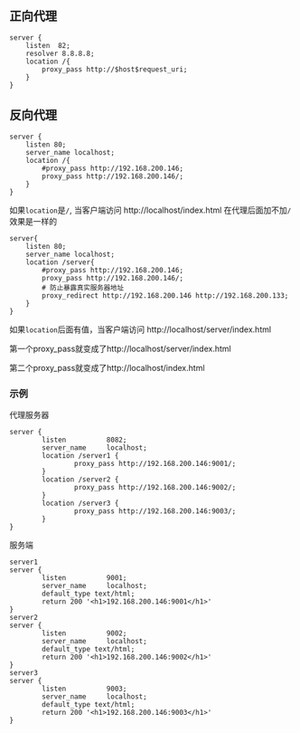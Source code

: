 ## 正向代理

```properties
server {
    listen  82;
    resolver 8.8.8.8;
    location /{
        proxy_pass http://$host$request_uri;
    }
}
```

## 反向代理

```
server {
	listen 80;
	server_name localhost;
	location /{
		#proxy_pass http://192.168.200.146;
		proxy_pass http://192.168.200.146/;
	}
}
```
如果`location`是`/`, 当客户端访问 http://localhost/index.html 在代理后面加不加`/`效果是一样的


```properties
server{
	listen 80;
	server_name localhost;
	location /server{
		#proxy_pass http://192.168.200.146;
		proxy_pass http://192.168.200.146/;
		# 防止暴露真实服务器地址
		proxy_redirect http://192.168.200.146 http://192.168.200.133;
	}
}
```
如果`location`后面有值，当客户端访问 http://localhost/server/index.html

第一个proxy_pass就变成了http://localhost/server/index.html

第二个proxy_pass就变成了http://localhost/index.html

### 示例


代理服务器
```properties
server {
        listen          8082;
        server_name     localhost;
        location /server1 {
                proxy_pass http://192.168.200.146:9001/;
        }
        location /server2 {
                proxy_pass http://192.168.200.146:9002/;
        }
        location /server3 {
                proxy_pass http://192.168.200.146:9003/;
        }
}
```

服务端
```properties
server1
server {
        listen          9001;
        server_name     localhost;
        default_type text/html;
        return 200 '<h1>192.168.200.146:9001</h1>'
}
server2
server {
        listen          9002;
        server_name     localhost;
        default_type text/html;
        return 200 '<h1>192.168.200.146:9002</h1>'
}
server3
server {
        listen          9003;
        server_name     localhost;
        default_type text/html;
        return 200 '<h1>192.168.200.146:9003</h1>'
}
```


